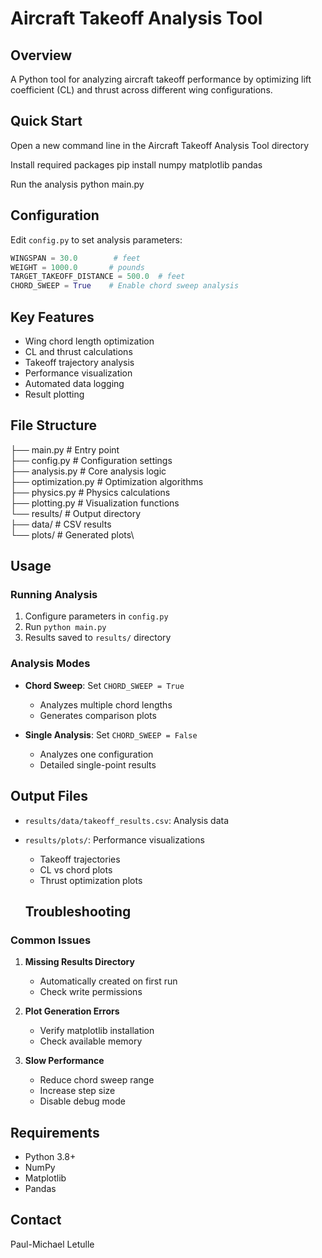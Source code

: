 # Aircraft Takeoff Analysis Tool

## Overview
A Python tool for analyzing aircraft takeoff performance by optimizing lift coefficient (CL) and thrust across different wing configurations.

## Quick Start
Open a new command line in the Aircraft Takeoff Analysis Tool directory

Install required packages
pip install numpy matplotlib pandas

Run the analysis
python main.py


## Configuration
Edit `config.py` to set analysis parameters:
```python
WINGSPAN = 30.0        # feet
WEIGHT = 1000.0       # pounds
TARGET_TAKEOFF_DISTANCE = 500.0  # feet
CHORD_SWEEP = True    # Enable chord sweep analysis
```

## Key Features
- Wing chord length optimization
- CL and thrust calculations
- Takeoff trajectory analysis
- Performance visualization
- Automated data logging
- Result plotting

## File Structure
├── main.py           # Entry point\
├── config.py         # Configuration settings\
├── analysis.py       # Core analysis logic\
├── optimization.py   # Optimization algorithms\
├── physics.py        # Physics calculations\
├── plotting.py       # Visualization functions\
└── results/          # Output directory\
├── data/         # CSV results\
└── plots/        # Generated plots\

## Usage

### Running Analysis
1. Configure parameters in `config.py`
2. Run `python main.py`
3. Results saved to `results/` directory

### Analysis Modes
- **Chord Sweep**: Set `CHORD_SWEEP = True`
  - Analyzes multiple chord lengths
  - Generates comparison plots
  
- **Single Analysis**: Set `CHORD_SWEEP = False`
  - Analyzes one configuration
  - Detailed single-point results

## Output Files
- `results/data/takeoff_results.csv`: Analysis data
- `results/plots/`: Performance visualizations
  - Takeoff trajectories
  - CL vs chord plots
  - Thrust optimization plots

  ## Troubleshooting

### Common Issues
1. **Missing Results Directory**
   - Automatically created on first run
   - Check write permissions

2. **Plot Generation Errors**
   - Verify matplotlib installation
   - Check available memory

3. **Slow Performance**
   - Reduce chord sweep range
   - Increase step size
   - Disable debug mode

## Requirements
- Python 3.8+
- NumPy
- Matplotlib
- Pandas


## Contact
Paul-Michael Letulle